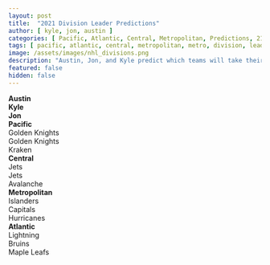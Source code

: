 ```yaml
---
layout: post
title:  "2021 Division Leader Predictions"
author: [ kyle, jon, austin ]
categories: [ Pacific, Atlantic, Central, Metropolitan, Predictions, 21-22 Season ]
tags: [ pacific, atlantic, central, metropolitan, metro, division, leaders, nhl, prediction, podcast ]
image: /assets/images/nhl_divisions.png
description: "Austin, Jon, and Kyle predict which teams will take their divisions. Someone (potentailly many someones) might have to eat their words by the end of the season."
featured: false
hidden: false
---
```


<div class="row">
  <div class="col-xl-12">
  <div class="row">
    <div class="col">
      <div></div>
    </div>
    <div class="col">
      <b>Austin</b>
    </div>
    <div class="col">
      <b>Kyle</b>
    </div>
    <div class="col">
      <b>Jon</b>
    </div>
  </div>
  <div class="row">
    <div class="col">
      <b>Pacific</b>
    </div>
    <div class="col">
      Golden Knights
    </div>
    <div class="col">
      Golden Knights
    </div>
    <div class="col">
      Kraken
    </div>
  </div>
  <div class="row">
    <div class="col">
      <b>Central</b>
    </div>
    <div class="col">
      Jets
    </div>
    <div class="col">
      Jets
    </div>
    <div class="col">
      Avalanche
    </div>
  </div>
  <div class="row">
    <div class="col">
      <b>Metropolitan</b>
    </div>
    <div class="col">
      Islanders
    </div>
    <div class="col">
      Capitals
    </div>
    <div class="col">
      Hurricanes
    </div>
  </div>
  <div class="row">
    <div class="col">
      <b>Atlantic</b>
    </div>
    <div class="col">
      Lightning
    </div>
    <div class="col">
      Bruins
    </div>
    <div class="col">
      Maple Leafs
    </div>
  </div>
  </div>
</div>
